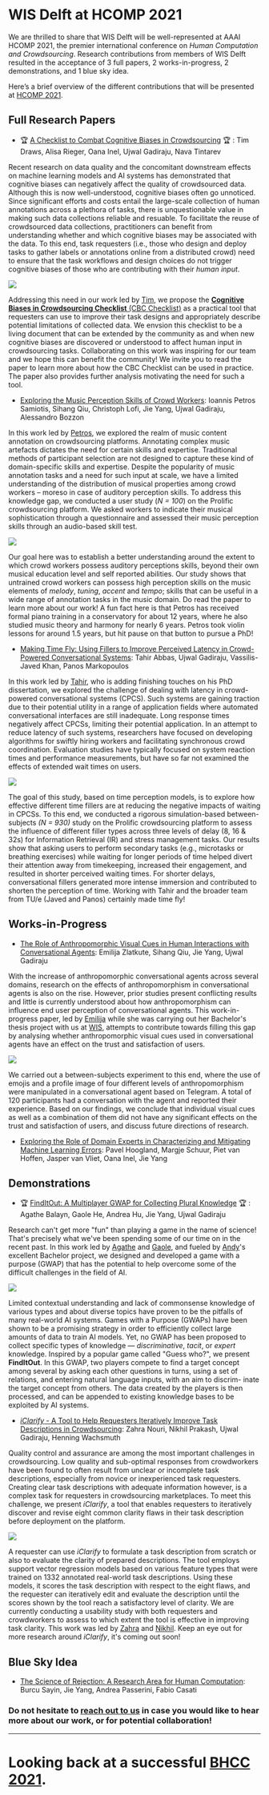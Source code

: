 # WIS Delft at HCOMP 2021 

We are thrilled to share that WIS Delft will be well-represented at AAAI HCOMP 2021, the premier international conference on *Human Computation and Crowdsourcing*. Research contributions from members of WIS Delft resulted in the acceptance of 3 full papers, 2 works-in-progress, 2 demonstrations, and 1 blue sky idea. 

Here’s a brief overview of the different contributions that will be presented at [HCOMP 2021](https://www.humancomputation.com). 

## Full Research Papers

-  &#127942; [A Checklist to Combat Cognitive Biases in Crowdsourcing](https://ujwalgadiraju.com/Publications/HCOMP2021b.pdf) &#127942; : Tim Draws, Alisa Rieger, Oana Inel, Ujwal Gadiraju, Nava Tintarev

Recent research on data quality and the concomitant downstream effects on machine learning models and AI systems has demonstrated that cognitive biases can negatively affect the quality of crowdsourced data. Although this is now well-understood, cognitive biases often go unnoticed. Since significant efforts and costs entail the large-scale collection of human annotations across a plethora of tasks, there is unquestionable value in making such data collections reliable and resuable. To facilitate the reuse of crowdsourced data collections, practitioners can benefit from understanding whether and which cognitive biases may be associated with the data. To this end, task requesters (i.e., those who design and deploy tasks to gather labels or annotations online from a distributed crowd) need to ensure that the task workflows and design choices do not trigger cognitive biases of those who are contributing with their *human input*. 

![](https://media.istockphoto.com/photos/head-with-a-puzzle-inside-and-an-inscription-bias-picture-id1321088893?b=1&k=20&m=1321088893&s=170667a&w=0&h=e-xe-v5ZC5gK92dCAQ4QQr1AWqVgeG9yFjgzSU-c8qY=)

Addressing this need in our work led by [Tim](https://timdraws.net), we propose the [**Cognitive Biases in Crowdsourcing Checklist** (CBC Checklist)](https://osf.io/g5b82/) as a practical tool that requesters can use to improve their task designs and appropriately describe potential limitations of collected data. We envsion this checklist to be a living document that can be extended by the community as and when new cognitive biases are discovered or understood to affect human input in crowdsourcing tasks. Collaborating on this work was inspiring for our team and we hope this can benefit the community! We invite you to read the paper to learn more about how the CBC Checklist can be used in practice. The paper also provides further analysis motivating the need for such a tool. 

- [Exploring the Music Perception Skills of Crowd Workers](https://ujwalgadiraju.com/Publications/HCOMP2021c.pdf): Ioannis Petros Samiotis, Sihang Qiu, Christoph Lofi, Jie Yang, Ujwal Gadiraju, Alessandro Bozzon

In this work led by [Petros](https://www.wis.ewi.tudelft.nl/samiotis), we explored the realm of music content annotation on crowdsourcing platforms. Annotating complex music artefacts dictates the need for certain skills and expertise. Traditional methods of participant selection are not designed to capture these kind of domain-specific skills and expertise. Despite the popularity of music annotation tasks and a need for such input at scale, we have a limited understanding of the distribution of musical properties among crowd workers – moreso in case of auditory perception skills. To address this knowledge gap, we conducted a user study (*N = 100*) on the Prolific crowdsourcing platform. We asked workers to indicate their musical sophistication through a questionnaire and assessed their music perception skills through an audio-based skill test. 

![](https://images.unsplash.com/photo-1511379938547-c1f69419868d?ixid=MnwxMjA3fDB8MHxwaG90by1wYWdlfHx8fGVufDB8fHx8&ixlib=rb-1.2.1&auto=format&fit=crop&w=1170&q=80)

Our goal here was to establish a better understanding around the extent to which crowd workers possess auditory perceptions skills, beyond their own musical education level and self reported abilities. Our study shows that untrained crowd workers can possess high perception skills on the music elements of *melody*, *tuning*, *accent* and *tempo*; skills that can be useful in a wide range of annotation tasks in the music domain. Do read the paper to learn more about our work! A fun fact here is that Petros has received formal piano training in a conservatory for about 12 years, where he also studied music theory and harmony for nearly 6 years. Petros took violin lessons for around 1.5 years, but hit pause on that button to pursue a PhD!

- [Making Time Fly: Using Fillers to Improve Perceived Latency in Crowd-Powered Conversational Systems](https://ujwalgadiraju.com/Publications/HCOMP2021a.pdf): Tahir Abbas, Ujwal Gadiraju, Vassilis-Javed Khan, Panos Markopoulos

In this work led by [Tahir](https://www.wis.ewi.tudelft.nl/abbas), who is adding finishing touches on his PhD dissertation, we explored the challenge of dealing with latency in crowd-powered conversational systems (CPCS). Such systems are gaining traction due to their potential utility in a range of application fields where automated conversational interfaces are still inadequate. Long response times negatively affect CPCSs, limiting their potential application. In an attempt to reduce latency of such systems, researchers have focused on developing algorithms for swiftly hiring workers and facilitating synchronous crowd coordination. Evaluation studies have typically focused on system reaction times and performance measurements, but have so far not examined the effects of extended wait times on users. 

![](https://media.istockphoto.com/photos/time-flies-picture-id519548561?b=1&k=20&m=519548561&s=170667a&w=0&h=zv4DX47MEAuLW0-cv3ol6RtLQIP1aNe-pWs4g2XK8vU=)

The goal of this study, based on time perception models, is to explore how effective different time fillers are at reducing the negative impacts of waiting in CPCSs. To this end, we conducted a rigorous simulation-based between-subjects *(N = 930)* study on the Prolific crowdsourcing platform to assess the influence of different filler types across three levels of delay (8, 16 & 32s) for Information Retrieval (IR) and stress management tasks. Our results show that asking users to perform secondary tasks (e.g., microtasks or breathing exercises) while waiting for longer periods of time helped divert their attention away from timekeeping, increased their engagement, and resulted in shorter perceived waiting times. For shorter delays, conversational fillers generated more intense immersion and contributed to shorten the perception of time. Working with Tahir and the broader team from TU/e (Javed and Panos) certainly made time fly!

## Works-in-Progress


- [The Role of Anthropomorphic Visual Cues in Human Interactions with Conversational Agents](https://ujwalgadiraju.com/Publications/HCOMP2021d.pdf): Emilija Zlatkute, Sihang Qiu, Jie Yang, Ujwal Gadiraju

With the increase of anthropomorphic conversational agents across several domains, research on the effects of anthropomorphism in conversational agents is also on the rise. However, prior studies present conflicting results and little is currently understood about how anthropomorphism can influence end user perception of conversational agents. This work-in-progress paper, led by [Emilija](https://www.linkedin.com/in/emilija-zlatkute/) while she was carrying out her Bachelor's thesis project with us at [WIS](https://www.wis.ewi.tudelft.nl), attempts to contribute towards filling this gap by analysing whether anthropomorphic visual cues used in conversational agents have an effect on the trust and satisfaction of users. 

![](https://media.istockphoto.com/photos/funny-pumpkins-with-faces-on-pastel-blue-background-with-copy-space-picture-id1271779055?b=1&k=20&m=1271779055&s=170667a&w=0&h=pOnRm-lq3kdjgdDd1LYUhiUseG2FKzW9rulko5YI8f8=)

We carried out a between-subjects experiment to this end, where the use of emojis and a profile image of four different levels of anthropomorphism were manipulated in a conversational agent based on Telegram. A total of 120 participants had a conversation with the agent and reported their experience. Based on our findings, we conclude that individual visual cues as well as a combination of them did not have any significant effects on the trust and satisfaction of users, and discuss future directions of research.

- [Exploring the Role of Domain Experts in Characterizing and Mitigating Machine Learning Errors](https://yangjiera.github.io/pdf/hoogland2021hcomp.pdf): Pavel Hoogland, Margje Schuur, Piet van Hoffen, Jasper van Vliet, Oana Inel, Jie Yang


## Demonstrations

-  &#127942; [FindItOut: A Multiplayer GWAP for Collecting Plural Knowledge](https://ujwalgadiraju.com/Publications/HCOMP2021e.pdf) &#127942; : Agathe Balayn, Gaole He, Andrea Hu, Jie Yang, Ujwal Gadiraju

Research can't get more "fun" than playing a game in the name of science! That's precisely what we've been spending some of our time on in the recent past. In this work led by [Agathe](https://www.wis.ewi.tudelft.nl/balayn) and [Gaole](https://richardhgl.github.io), and fueled by [Andy](https://www.linkedin.com/in/andrea-hu-12b2141b4)'s excellent Bachelor project, we designed and developed a game with a purpose (GWAP) that has the potential to help overcome some of the difficult challenges in the field of AI. 

![](https://images.unsplash.com/photo-1534423861386-85a16f5d13fd?ixid=MnwxMjA3fDB8MHxwaG90by1wYWdlfHx8fGVufDB8fHx8&ixlib=rb-1.2.1&auto=format&fit=crop&w=1170&q=80)

Limited contextual understanding and lack of commonsense knowledge of various types and about diverse topics have proven to be the pitfalls of many real-world AI systems. Games with a Purpose (GWAPs) have been shown to be a promising strategy in order to efficiently collect large amounts of data to train AI models. Yet, no GWAP has been proposed to collect specific types of knowledge — *discriminative*, *tacit*, or *expert* knowledge. Inspired by a popular game called "Guess who?", we present **FindItOut**. In this GWAP, two players compete to find a target concept among several by asking each other questions in turns, using a set of relations, and entering natural language inputs, with an aim to discrim- inate the target concept from others. The data created by the players is then processed, and can be appended to existing knowledge bases to be exploited by AI systems.

- [*iClarify* - A Tool to Help Requesters Iteratively Improve Task Descriptions in Crowdsourcing](https://ujwalgadiraju.com/Publications/HCOMP2021f.pdf): Zahra Nouri, Nikhil Prakash, Ujwal Gadiraju, Henning Wachsmuth

Quality control and assurance are among the most important challenges in crowdsourcing. Low quality and sub-optimal responses from crowdworkers have been found to often result from unclear or incomplete task descriptions, especially from novice or inexperienced task requesters. Creating clear task descriptions with adequate information however, is a complex task for requesters in crowdsourcing marketplaces. To meet this challenge, we present *iClarify*, a tool that enables requesters to iteratively discover and revise eight common clarity flaws in their task description before deployment on the platform.

![](https://media.istockphoto.com/photos/laptop-computer-with-magnifying-glass-as-a-symbol-for-searching-on-picture-id1269819070?b=1&k=20&m=1269819070&s=170667a&w=0&h=incq7yg0H4ZbcCqw4Rw9kqO1IUikxG6ierIHvKVtx2o=)

A requester can use *iClarify* to formulate a task description from scratch or also to evaluate the clarity of prepared descriptions. The tool employs support vector regression models based on various feature types that were trained on 1332 annotated real-world task descriptions. Using these models, it scores the task description with respect to the eight flaws, and the requester can iteratively edit and evaluate the description until the scores shown by the tool reach a satisfactory level of clarity. We are currently conducting a usability study with both requesters and crowdworkers to assess to which extent the tool is effective in improving task clarity. This work was led by [Zahra](https://www.uni-paderborn.de/person/35802) and [Nikhil](https://nix07.github.io). Keep an eye out for more research around *iClarify*, it's coming out soon!

## Blue Sky Idea

- [The Science of Rejection: A Research Area for Human Computation](https://yangjiera.github.io/pdf/sayin2021hcomp.pdf): Burcu Sayin, Jie Yang, Andrea Passerini, Fabio Casati

### Do not hesitate to [reach out to us](u.k.gadiraju@tudelft.nl) in case you would like to hear more about our work, or for potential collaboration!


--------------


# Looking back at a successful [BHCC 2021](https://chinederland.nl/2021/12/bhcc-2021-a-retrospective/).
